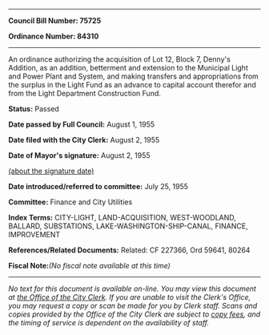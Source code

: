 

********

**Council Bill Number: 75725**
   
**Ordinance Number: 84310**
********

 An ordinance authorizing the acquisition of Lot 12, Block 7, Denny's Addition, as an addition, betterment and extension to the Municipal Light and Power Plant and System, and making transfers and appropriations from the surplus in the Light Fund as an advance to capital account therefor and from the Light Department Construction Fund.

**Status:** Passed
   
**Date passed by Full Council:** August 1, 1955
   
**Date filed with the City Clerk:** August 2, 1955
   
**Date of Mayor's signature:** August 2, 1955
   
[(about the signature date)](/~public/approvaldate.htm)
   
   
   
**Date introduced/referred to committee:** July 25, 1955
   
**Committee:** Finance and City Utilities
   
   
**Index Terms:** CITY-LIGHT, LAND-ACQUISITION, WEST-WOODLAND, BALLARD, SUBSTATIONS, LAKE-WASHINGTON-SHIP-CANAL, FINANCE, IMPROVEMENT

**References/Related Documents:** Related: CF 227366, Ord 59641, 80264

**Fiscal Note:**_(No fiscal note available at this time)_
********

_No text for this document is available on-line. You may view this document at [the Office of the City Clerk](http://www.seattle.gov/leg/clerk/contactUs.htm). If you are unable to visit the Clerk's Office, you may request a copy or scan be made for you by Clerk staff. Scans and copies provided by the Office of the City Clerk are subject to [copy fees](http://clerk.seattle.gov/~public/clerkfees.htm), and the timing of service is dependent on the availability of staff._

